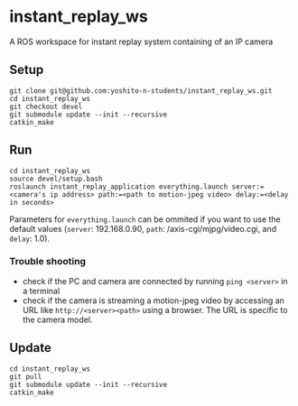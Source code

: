 # instant_replay_ws
A ROS workspace for instant replay system containing of an IP camera

## Setup
```
git clone git@github.com:yoshito-n-students/instant_replay_ws.git
cd instant_replay_ws
git checkout devel
git submodule update --init --recursive
catkin_make
```

## Run
```
cd instant_replay_ws
source devel/setup.bash
roslaunch instant_replay_application everything.launch server:=<camera's ip address> path:=<path to motion-jpeg video> delay:=<delay in seconds>
```
Parameters for `everything.launch` can be ommited if you want to use the default values (`server`: 192.168.0.90, `path`: /axis-cgi/mjpg/video.cgi, and `delay`: 1.0).

### Trouble shooting
* check if the PC and camera are connected by running `ping <server>` in a terminal
* check if the camera is streaming a motion-jpeg video by accessing an URL like `http://<server><path>` using a browser. The URL is specific to the camera model.

## Update
```
cd instant_replay_ws
git pull
git submodule update --init --recursive
catkin_make
```
